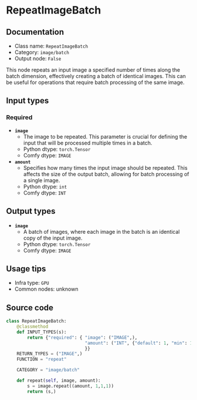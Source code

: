 # RepeatImageBatch
## Documentation
- Class name: `RepeatImageBatch`
- Category: `image/batch`
- Output node: `False`

This node repeats an input image a specified number of times along the batch dimension, effectively creating a batch of identical images. This can be useful for operations that require batch processing of the same image.
## Input types
### Required
- **`image`**
    - The image to be repeated. This parameter is crucial for defining the input that will be processed multiple times in a batch.
    - Python dtype: `torch.Tensor`
    - Comfy dtype: `IMAGE`
- **`amount`**
    - Specifies how many times the input image should be repeated. This affects the size of the output batch, allowing for batch processing of a single image.
    - Python dtype: `int`
    - Comfy dtype: `INT`
## Output types
- **`image`**
    - A batch of images, where each image in the batch is an identical copy of the input image.
    - Python dtype: `torch.Tensor`
    - Comfy dtype: `IMAGE`
## Usage tips
- Infra type: `GPU`
- Common nodes: unknown


## Source code
```python
class RepeatImageBatch:
    @classmethod
    def INPUT_TYPES(s):
        return {"required": { "image": ("IMAGE",),
                              "amount": ("INT", {"default": 1, "min": 1, "max": 64}),
                              }}
    RETURN_TYPES = ("IMAGE",)
    FUNCTION = "repeat"

    CATEGORY = "image/batch"

    def repeat(self, image, amount):
        s = image.repeat((amount, 1,1,1))
        return (s,)

```
